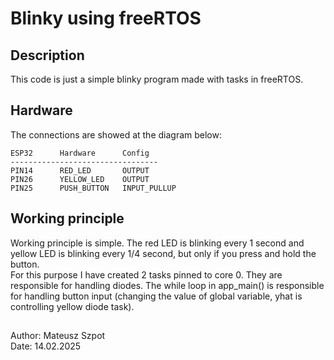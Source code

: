 # Blinky using freeRTOS
## Description
This code is just a simple blinky program made with tasks in freeRTOS.

## Hardware
The connections are showed at the diagram below:
```
ESP32      Hardware      Config
---------------------------------
PIN14      RED_LED       OUTPUT
PIN26      YELLOW_LED    OUTPUT
PIN25      PUSH_BUTTON   INPUT_PULLUP
```

## Working principle
Working principle is simple. The red LED is blinking every 1 second and yellow LED is blinking every 
1/4 second, but only if you press and hold the button.\
For this purpose I have created 2 tasks pinned to core 0. They are responsible for handling diodes.
The while loop in app_main() is responsible for handling button input (changing the value of global variable, yhat is controlling yellow diode task).




##
Author: Mateusz Szpot \
Date: 14.02.2025
